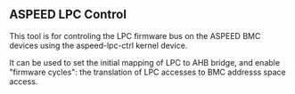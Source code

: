 ## ASPEED LPC Control

This tool is for controling the LPC firmware bus on the ASPEED BMC devices
using the aspeed-lpc-ctrl kernel device.

It can be used to set the initial mapping of LPC to AHB bridge, and enable
"firmware cycles": the translation of LPC accesses to BMC addresss space
access.
